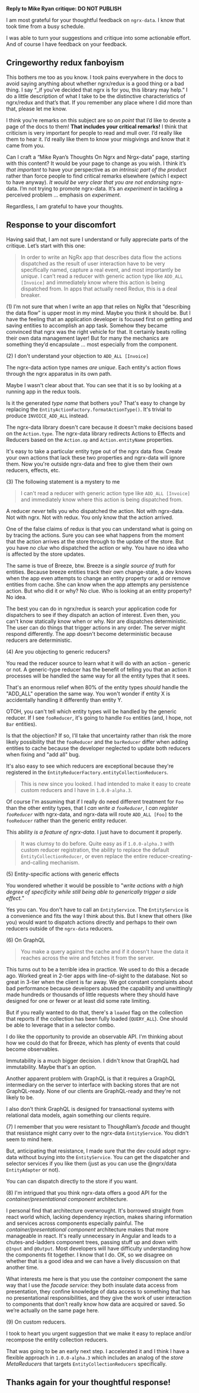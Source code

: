 **Reply to Mike Ryan critique: DO NOT PUBLISH**

I am most grateful for your thoughtful feedback on `ngrx-data`.
I know that took time from a busy schedule.

I was able to turn your suggestions and critique into
some actionable effort. 
And of course I have feedback on your feedback.

## Cringeworthy redux fanboyism

This bothers me too as you know. I took pains everywhere in the docs to avoid saying anything about whether ngrx/redux is a good thing or a bad thing. 
I say “_if you’ve decided that ngrx is for you, this library may help.” I do a little description of what I take to be the distinctive characteristics of ngrx/redux and that’s that. If you remember any place where I did more than that, please let me know.

I think you’re remarks on this subject are so _on point_ that I’d like to devote a page of the docs to them!  **That includes your critical remarks!**  I think that criticism is very important for people to read and mull over. I’d really like them to hear it. I’d really like them to know your misgivings and know that it came from you. 

Can I craft a “Mike Ryan’s Thoughts On Ngrx and Nrgx-data” page, starting with this content? It would be your page to change as you wish. I think it’s _that important_ to have your perspective as _an intrinsic part of the product_ rather than force people to find critical remarks elsewhere (which I expect to have anyway).  *It would be very clear that you are not endorsing* ngrx-data. I’m not trying to promote ngrx-data. It’s an _experiment_ in tackling a perceived problem … emphasis on _experiment_.

Regardless, I am grateful to have your thoughts.

## Response to your discomfort

Having said that, I am not sure I understand or fully appreciate parts of the critique. Let’s start with this one:

>In order to write an NgRx app that describes data flow the actions dispatched as the result of user interaction have to be very specifically named, capture a real event, and most importantly be _unique_. I can’t read a reducer with generic action type like `ADD_ALL [Invoice]` and immediately know where this action is being dispatched from. In apps that actually need Redux, this is a deal breaker.

(1) I’m not sure that when I write an app that relies on NgRx that “describing the data flow” is upper most in my mind. Maybe you think it should be. But I have the feeling that an application developer is focused first on getting and saving entities to accomplish an app task. Somehow they became convinced that ngrx was the right vehicle for that. It certainly beats rolling their own data management layer!  But for many the mechanics are something they’d encapsulate … most especially from the component.

(2) I don't understand your objection to `ADD_ALL [Invoice]`

The ngrx-data action type names _are unique_.
Each entity's action flows through the ngrx apparatus in its own path.

Maybe I wasn't clear about that.
You can see that it is so by looking at a running app in the redux tools.

Is it the generated _type name_ that bothers you? 
That's easy to change by replacing the `EntityActionFactory.formatActionType()`. 
It's trivial to produce `INVOICE_ADD_ALL` instead.

The ngrx-data library doesn't care because it doesn't make decisions based on the `Action.type`.
The ngrx-data library redirects Actions to Effects and Reducers based on the `Action.op` and `Action.entityName` properties. 

It's easy to take a particular entity type out of the ngrx data flow.
Create your own actions that lack these two properties and ngrx-data will ignore them.
Now you're outside ngrx-data and free to give them their own reducers, effects, etc. 

(3) The following statement is a mystery to me

>I can't read a reducer with generic action type like `ADD_ALL [Invoice]` and immediately know where this action is being dispatched from.

A reducer _never_ tells you who dispatched the action. Not with ngrx-data. Not with ngrx. Not with redux. You only know that the action arrived.

One of the false claims of redux is that you can understand what is going on by tracing the actions. Sure you can see what happens from the moment that the action arrives at the store through to the update of the store. But you have _no clue_ who dispatched the action or why. You have no idea who is affected by the store updates.

The same is true of Breeze, btw. Breeze is a _single source of truth_ for entities. Because breeze entities track their own change-state, a dev knows when the app even attempts to change an entity property or add or remove entities from cache. She can know when the app attempts any persistence action. But who did it or why? No clue. Who is looking at an entity property? No idea.

The best you can do in ngrx/redux is search your application code for dispatchers to see if they dispatch an action of interest. Even then, you can't know statically know when or why. Nor are dispatches deterministic. The user can do things that trigger actions in any order. The server might respond differently. The app doesn't become deterministic because reducers are deterministic.

(4) Are you objecting to generic reducers?

You read the reducer source to learn what it will do with an action - generic or not.
A generic-type reducer has the benefit of telling you that an action it processes will be handled the same way for all the entity types that it sees.

That's an enormous relief when 80% of the entity types _should_ handle the "ADD_ALL" operation the same way. You won't wonder if entity X is accidentally handling it differently than entity Y.

OTOH, you can't tell which entity types will be handled by the generic reducer.
If I see `fooReducer`, it's going to handle `Foo` entities (and, I hope, not `Bar` entities).

Is that the objection?
If so, I'll take that uncertainty rather than risk the more likely possibility that the `fooReducer` and the `barReducer` differ when adding entities to cache because the developer neglected to update both reducers when fixing and "add all" bug.

It's also easy to see which reducers are exceptional
because they're registered in the `EntityReducerFactory.entityCollectionReducers`.

>This is new since you looked.
I had intended to make it easy to create custom reducers and I have in `1.0.0-alpha.3`.

Of course I'm assuming that if I really do need different treatment for `Foo` than the other entity types, that I _can write a `fooReducer`_, I _can register `fooReducer`_ with ngrx-data, and ngrx-data will route `ADD_ALL [Foo]` to the `fooReducer` rather than the generic entity reducer.

This ability _is a feature of ngrx-data_. I just have to document it properly.

>It was clumsy to do before.
Quite easy as if `1.0.0-alpha.3` with custom reducer registration,
the ability to replace the default `EntityCollectionReducer`,
or even replace the entire reducer-creating-and-calling mechanism.

(5) Entity-specific actions with generic effects

You wondered whether it would be possible to
"_write actions with a high degree of specificity while still being able to generically trigger a side effect._"

Yes you can. You don't have to call an `EntityService`. The `EntityService` is a convenience and fits the way I think about this. But I knew that others (like you) would want to dispatch actions directly and perhaps to their own reducers outside of the `ngrx-data` reducers.

(6) On GraphQL

>You make a query against the cache and if it doesn't have the data it reaches across the wire and fetches it from the server. 

This turns out to be a terrible idea in practice.
We used to do this a decade ago. Worked great in 2-tier apps with line-of-sight to the database.
Not so great in 3-tier when the client is far away. We got constant complaints about bad performance because developers abused the capability and unwittingly made hundreds or thousands of little requests where they should have designed for one or fewer or at least did some rate limiting.

But if you really wanted to do that, there's a `loaded` flag on the collection that reports if the collection has been fully loaded (`QUERY_ALL`).
One should be able to leverage that in a selector combo.

I do like the opportunity to provide an observable API. I'm thinking about how we could do that for Breeze, which has plenty of events that could become observables.

Immutability is a much bigger decision. I didn't know that GraphQL had immutability. Maybe that's an option.

Another apparent problem with GraphQL is that it requires a GraphQL intermediary on the server to interface with backing stores that are not GraphQL-ready. None of our clients are GraphQL-ready and they're not likely to be. 

I also don't think GraphQL is designed for transactional systems with relational data models, again something our clients require. 

(7) I remember that you were resistant to ThoughRam’s _facade_ and thought that resistance might carry over to the ngrx-data `EntityService`. You didn't seem to mind here.

But, anticipating that resistance, I made sure that the dev could adopt ngrx-data without buying into the `EntityService`. You can get the dispatcher and selector services if you like them (just as you can use the @ngrx/data `EntityAdapter` or not).

You can can dispatch directly to the store if you want.

(8) I'm intrigued that you think ngrx-data offers a good API for the _container/presentational component_ architecture.

I personal find that architecture overwrought. It's borrowed straight from react world which, lacking dependency injection, makes sharing information and services across components especially painful. The _container/presentational component_ architecture makes that more manageable in react. It's really unnecessary in Angular and leads to a chutes-and-ladders component trees, passing stuff up and down with `@Input` and `@Output`. Most developers will have difficulty understanding how the components fit together. I know that I do. OK, so we disagree on whether that is a good idea and we can have a lively discussion on that another time. 

What interests me here is that you use the _container_ component the same way that I use the _facade service_: they both insulate data access from presentation, they confine knowledge of data access to something that has no presentational responsibilities, and they give the work of user interaction to components that don’t really know how data are acquired or saved.  So we’re actually on the same page here. 

(9) On custom reducers.

I took to heart you urgent suggestion that we make it easy to replace and/or recompose the entity collection reducers.

That was going to be an early next step.
I accelerated it and I think I have a flexible approach in
`1.0.0-alpha.3` which includes an analog of the _store MetaReducers_ that
targets `EntityCollectionReducers` specifically.

## Thanks again for your thoughtful response!
